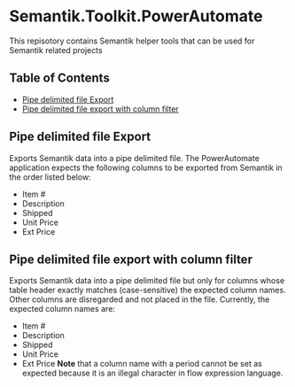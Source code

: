 # Semantik.Toolkit.PowerAutomate
This repisotory contains Semantik helper tools that can be used for Semantik related projects

## Table of Contents
- [Pipe delimited file Export](#Pipe-delimited-file-Export)
- [Pipe delimited file export with column filter](#Pipe-delimited-file-export-with-column-filter)


## Pipe delimited file Export
Exports Semantik data into a pipe delimited file.  The PowerAutomate application expects the following columns to be exported from Semantik in the order listed below:

- Item #
- Description
- Shipped
- Unit Price
- Ext Price


## Pipe delimited file export with column filter
Exports Semantik data into a pipe delimited file but only for columns whose table header exactly matches (case-sensitive) the expected column names. Other columns are disregarded and not placed in the file.
Currently, the expected column names are:

- Item #
- Description
- Shipped
- Unit Price
- Ext Price
**Note** that a column name with a period cannot be set as expected because it is an illegal character in flow expression language.
